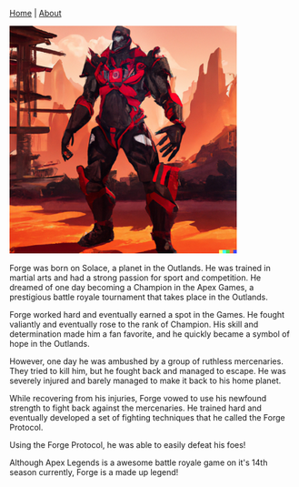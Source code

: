
<a href="index.html">Home</a> | <a href="about.html">About</a>

<img src="Forge2.png" width="400">

Forge was born on Solace, a planet in the Outlands. He was trained in martial arts and had a strong passion for sport and competition. He dreamed of one day becoming a Champion in the Apex Games, a prestigious battle royale tournament that takes place in the Outlands.

Forge worked hard and eventually earned a spot in the Games. He fought valiantly and eventually rose to the rank of Champion. His skill and determination made him a fan favorite, and he quickly became a symbol of hope in the Outlands.

However, one day he was ambushed by a group of ruthless mercenaries. They tried to kill him, but he fought back and managed to escape. He was severely injured and barely managed to make it back to his home planet.

While recovering from his injuries, Forge vowed to use his newfound strength to fight back against the mercenaries. He trained hard and eventually developed a set of fighting techniques that he called the Forge Protocol.

Using the Forge Protocol, he was able to easily defeat his foes!

Although Apex Legends is a awesome battle royale game on it's 14th season currently, Forge is a made up legend! 
